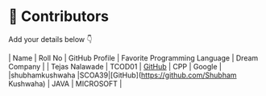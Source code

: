 # 👥 Contributors

Add your details below 👇

| Name | Roll No | GitHub Profile | Favorite Programming Language | Dream Company |
| Tejas Nalawade | TCOD01 | [GitHub](https://github.com/Tejas-Santosh-Nalawade) | CPP | Google |
|shubhamkushwaha |SCOA39|[GitHub](https://github.com/Shubham Kushwaha) | JAVA | MICROSOFT |
